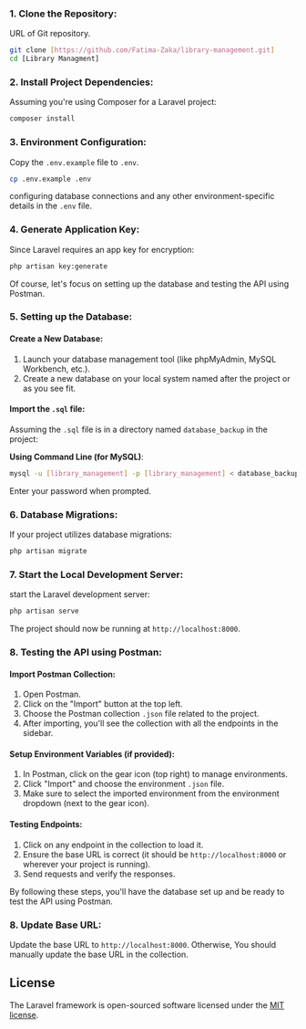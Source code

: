 

### 1. **Clone the Repository**:

URL of Git repository.

```bash
git clone [https://github.com/Fatima-Zaka/library-management.git]
cd [Library Managment]
```

### 2. **Install Project Dependencies**:

Assuming you're using Composer for a Laravel project:

```bash
composer install
```

### 3. **Environment Configuration**:

Copy the `.env.example` file to `.env`.

```bash
cp .env.example .env
```
configuring database connections and any other environment-specific details in the `.env` file.

### 4. **Generate Application Key**:

Since Laravel requires an app key for encryption:

```bash
php artisan key:generate
```
Of course, let's focus on setting up the database and testing the API using Postman.

### 5. Setting up the Database:

#### **Create a New Database**:
1. Launch your database management tool (like phpMyAdmin, MySQL Workbench, etc.).
2. Create a new database on your local system named after the project or as you see fit.

#### **Import the `.sql` file**:
Assuming the `.sql` file is in a directory named `database_backup` in the project:

**Using Command Line (for MySQL)**:
```bash
mysql -u [library_management] -p [library_management] < database_backup/library_management.sql
```

Enter your password when prompted.
### 6. **Database Migrations**:

If your project utilizes database migrations:

```bash
php artisan migrate
```

### 7. **Start the Local Development Server**:

start the Laravel development server:

```bash
php artisan serve
```

The project should now be running at `http://localhost:8000`.

### 8. Testing the API using Postman:

#### **Import Postman Collection**:
1. Open Postman.
2. Click on the "Import" button at the top left.
3. Choose the Postman collection `.json` file related to the project.
4. After importing, you'll see the collection with all the endpoints in the sidebar.

#### **Setup Environment Variables (if provided)**:
1. In Postman, click on the gear icon (top right) to manage environments.
2. Click "Import" and choose the environment `.json` file.
3. Make sure to select the imported environment from the environment dropdown (next to the gear icon).

#### **Testing Endpoints**:
1. Click on any endpoint in the collection to load it.
2. Ensure the base URL is correct (it should be `http://localhost:8000` or wherever your project is running).
3. Send requests and verify the responses.

By following these steps, you'll have the database set up and be ready to test the API using Postman.

### 8. **Update Base URL**:

Update the base URL to `http://localhost:8000`. Otherwise, You should manually update the base URL in the collection.
  
## License

The Laravel framework is open-sourced software licensed under the [MIT license](https://opensource.org/licenses/MIT).
